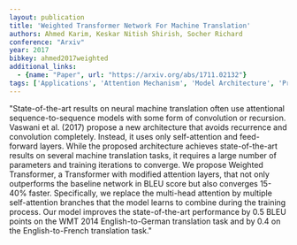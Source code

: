 ```yaml
---
layout: publication
title: 'Weighted Transformer Network For Machine Translation'
authors: Ahmed Karim, Keskar Nitish Shirish, Socher Richard
conference: "Arxiv"
year: 2017
bibkey: ahmed2017weighted
additional_links:
  - {name: "Paper", url: "https://arxiv.org/abs/1711.02132"}
tags: ['Applications', 'Attention Mechanism', 'Model Architecture', 'Pretraining Methods', 'Training Techniques', 'Transformer']
---
```

"State-of-the-art results on neural machine translation often use attentional sequence-to-sequence models with some form of convolution or recursion. Vaswani et al. (2017) propose a new architecture that avoids recurrence and convolution completely. Instead, it uses only self-attention and feed-forward layers. While the proposed architecture achieves state-of-the-art results on several machine translation tasks, it requires a large number of parameters and training iterations to converge. We propose Weighted Transformer, a Transformer with modified attention layers, that not only outperforms the baseline network in BLEU score but also converges 15-40&#37; faster. Specifically, we replace the multi-head attention by multiple self-attention branches that the model learns to combine during the training process. Our model improves the state-of-the-art performance by 0.5 BLEU points on the WMT 2014 English-to-German translation task and by 0.4 on the English-to-French translation task."
